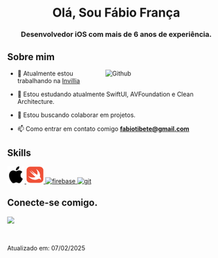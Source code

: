 <h1 align="center">Olá, Sou Fábio França</h1>
<h3 align="center">Desenvolvedor iOS com mais de 6 anos de experiência.</h3>

<h2> Sobre mim </h2>

<img width="55%" align="right" alt="Github" src="https://raw.githubusercontent.com/onimur/.github/master/.resources/git-header.svg" />

- 🔭 Atualmente estou trabalhando na [Invillia](https://invillia.ai/ai-intelligence/)
  
- 🌱 Estou estudando atualmente SwiftUI, AVFoundation e Clean Architecture.
  
- 👯 Estou buscando colaborar em projetos.
  
- 📫 Como entrar em contato comigo **fabiotibete@gmail.com**

<h2> Skills </h2>
<p align="left"> <a href="https://developer.apple.com" target="_blank" rel="noreferrer"> <img src="https://raw.githubusercontent.com/devicons/devicon/master/icons/apple/apple-original.svg" alt="ios" width="40" height="40"/> </a> 
<a href="https://developer.apple.com/swift/" target="_blank" rel="noreferrer"> <img src="https://raw.githubusercontent.com/devicons/devicon/master/icons/swift/swift-original.svg" alt="swift" width="40" height="40"/> </a>
<a href="https://firebase.google.com/" target="_blank" rel="noreferrer"> <img src="https://www.vectorlogo.zone/logos/firebase/firebase-icon.svg" alt="firebase" width="40" height="40"/> </a>
<a href="https://git-scm.com/" target="_blank" rel="noreferrer"> <img src="https://www.vectorlogo.zone/logos/git-scm/git-scm-icon.svg" alt="git" width="40" height="40"/> </a>
</p>

<h2> Conecte-se comigo. </h2>
<a href = 'https://www.linkedin.com/in/fabiofrancajr'> <img width = '32px' align= 'center' src="https://raw.githubusercontent.com/rahulbanerjee26/githubAboutMeGenerator/main/icons/linked-in-alt.svg"/></a>   
<br>
<br>
  <br>

Atualizado em: 07/02/2025
